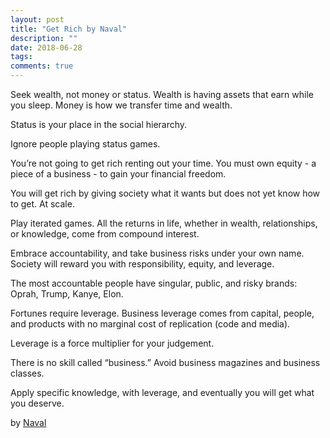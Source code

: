 ```yaml
---
layout: post
title: "Get Rich by Naval"
description: ""
date: 2018-06-28
tags: 
comments: true
---
```


Seek wealth, not money or status. Wealth is having assets that earn while you sleep. Money is how we transfer time and wealth. 

Status is your place in the social hierarchy.

Ignore people playing status games. 

You’re not going to get rich renting out your time. You must own equity - a piece of a business - to gain your financial freedom.

You will get rich by giving society what it wants but does not yet know how to get. At scale.

Play iterated games. All the returns in life, whether in wealth, relationships, or knowledge, come from compound interest.

Embrace accountability, and take business risks under your own name. Society will reward you with responsibility, equity, and leverage.

The most accountable people have singular, public, and risky brands: Oprah, Trump, Kanye, Elon.

Fortunes require leverage. Business leverage comes from capital, people, and products with no marginal cost of replication (code and media).

Leverage is a force multiplier for your judgement.

There is no skill called “business.” Avoid business magazines and business classes.

Apply specific knowledge, with leverage, and eventually you will get what you deserve.


by [Naval](https://twitter.com/naval/status/1002103360646823936)
